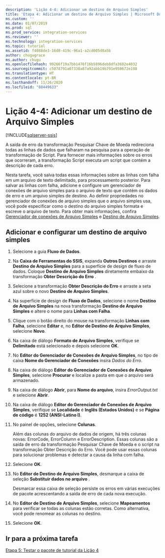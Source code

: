 ```yaml
---
description: 'Lição 4-4: Adicionar um destino de Arquivo Simples'
title: 'Etapa 4: Adicionar um destino de Arquivo Simples | Microsoft Docs'
ms.custom: ''
ms.date: 01/07/2019
ms.prod: sql
ms.prod_service: integration-services
ms.reviewer: ''
ms.technology: integration-services
ms.topic: tutorial
ms.assetid: f4088de3-16d8-419c-96a1-a2cd005d0a5b
author: chugugrace
ms.author: chugu
ms.openlocfilehash: 99266f19a7bb1476f16b5896deb8dfa3602e4032
ms.sourcegitcommit: c5078791a07330a87a92abb19b791e950672e198
ms.translationtype: HT
ms.contentlocale: pt-BR
ms.lasthandoff: 11/26/2020
ms.locfileid: "88449633"
---
```

# <a name="lesson-4-4-add-a-flat-file-destination"></a>Lição 4-4: Adicionar um destino de Arquivo Simples

[!INCLUDE[sqlserver-ssis](../includes/applies-to-version/sqlserver-ssis.md)]



A saída de erro da transformação Pesquisar Chave de Moeda redireciona todas as linhas de dados que falharam na pesquisa para a operação de transformação de Script. Para fornecer mais informações sobre os erros que ocorreram, a transformação Script executa um script que contém a descrição de cada erro.  
  
Nesta tarefa, você salva todas essas informações sobre as linhas com falha em um arquivo de texto delimitado, para processamento posterior. Para salvar as linhas com falha, adicione e configure um gerenciador de conexões de arquivo simples para o arquivo de texto que contém os dados de erro e um arquivo simples de destino. Ao definir propriedades no gerenciador de conexões de arquivo simples que o arquivo simples usa, você pode especificar como o destino do arquivo simples formata e escreve o arquivo de texto. Para obter mais informações, confira [Gerenciador de conexões de Arquivo Simples](../integration-services/connection-manager/flat-file-connection-manager.md) e [Destino de Arquivo Simples](../integration-services/data-flow/flat-file-destination.md).  
  
## <a name="add-and-configure-a-flat-file-destination"></a>Adicionar e configurar um destino de arquivo simples  
  
1.  Selecione a guia **Fluxo de Dados**.  
  
2.  Na **Caixa de Ferramentas do SSIS**, expanda **Outros Destinos** e arraste **Destino de Arquivo Simples** para a superfície de design de fluxo de dados. Coloque **Destino de Arquivo Simples** diretamente embaixo da transformação **Obter Descrição do Erro** .  
  
3.  Selecione a transformação **Obter Descrição do Erro** e arraste a seta azul sobre o novo **Destino de Arquivo Simples**.  
  
4.  Na superfície de design de **Fluxo de Dados**, selecione o nome **Destino de Arquivo Simples** na nova transformação **Destino de Arquivo Simples** e altere o nome para **Linhas com Falha**.  
  
5.  Clique com o botão direito do mouse na transformação **Linhas com Falha**, selecione **Editar** e, no **Editor de Destino de Arquivo Simples**, selecione **Novo**.  
  
6.  Na caixa de diálogo **Formato de Arquivo Simples**, verifique se **Delimitado** está selecionado e depois selecione **OK**.  
  
7.  No **Editor do Gerenciador de Conexões de Arquivo Simples**, no tipo de caixa **Nome do Gerenciador de Conexões** insira *Dados do Erro*.  
  
8.  Na caixa de diálogo **Editor do Gerenciador de Conexões de Arquivo Simples**, selecione **Procurar** e localize a pasta em que o arquivo será armazenado.  
  
9. Na caixa de diálogo **Abrir**, para **Nome do arquivo**, insira *ErrorOutput.txt* e selecione **Abrir**.  
  
10. Na caixa de diálogo **Editor do Gerenciador de Conexões de Arquivo Simples**, verifique se **Localidade** é **Inglês (Estados Unidos)** e se **Página de código** é **1252 (ANSI-Latino I)**.  
  
11. No painel de opções, selecione **Colunas**.  
  
    Além das colunas do arquivo de dados de origem, há três colunas novas: ErrorCode, ErrorColumn e ErrorDescription. Essas colunas são a saída de erro da transformação Pesquisar Chave de Moeda e o script na transformação Obter Descrição do Erro. Você pode usar essas colunas para solucionar problemas e detectar a causa da linha com falha.  
  
12. Selecione **OK**.  
  
13. No **Editor de Destino de Arquivo Simples**, desmarque a caixa de seleção **Substituir dados no arquivo** .  
  
    Desmarcar essa caixa de seleção persiste os erros em várias execuções de pacote acrescentando a saída de erro de cada nova execução.
  
14. No **Editor de Destino de Arquivo Simples**, selecione **Mapeamentos** para verificar se todas as colunas estão corretas. Como alternativa, você pode renomear as colunas no destino.  
  
15. Selecione **OK**.  
  
## <a name="go-to-next-task"></a>Ir para a próxima tarefa
[Etapa 5: Testar o pacote de tutorial da Lição 4](../integration-services/lesson-4-5-testing-the-lesson-4-tutorial-package.md)  
  
  
  
